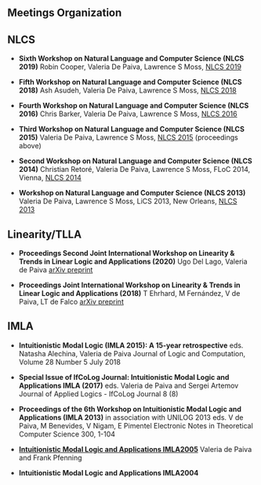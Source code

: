 ##  Meetings Organization

## NLCS

* **Sixth Workshop on Natural Language and Computer Science (NLCS 2019)**
  Robin Cooper, Valeria De Paiva, Lawrence S Moss, [NLCS 2019]()

* **Fifth Workshop on Natural Language and Computer Science (NLCS 2018)**
  Ash Asudeh, Valeria De Paiva, Lawrence S Moss, [NLCS 2018](https://iulg.sitehost.iu.edu/nlcs2018.html)

* **Fourth Workshop on Natural Language and Computer Science (NLCS 2016)**
  Chris Barker, Valeria De Paiva, Lawrence S Moss, [NLCS 2016](https://iulg.sitehost.iu.edu/nlcs16.html)

* **Third Workshop on Natural Language and Computer Science (NLCS 2015)**
   Valeria De Paiva, Lawrence S Moss, [NLCS 2015](https://easychair.org/smart-program/NLCS'15/index.html) (proceedings above)
  
* **Second Workshop on Natural Language and Computer Science (NLCS 2014)**
  Christian Retoré, Valeria De Paiva, Lawrence S Moss, FLoC 2014, Vienna, [NLCS 2014](https://easychair.org/smart-program/VSL2014/NLCS-program.html) 

* **Workshop on Natural Language and Computer Science (NLCS 2013)**
 Valeria De Paiva, Lawrence S Moss, LiCS 2013, New Orleans, [NLCS 2013](https://iulg.sitehost.iu.edu/nlcs2013.html)

## Linearity/TLLA

* **Proceedings Second Joint International Workshop on Linearity & Trends in Linear Logic and Applications (2020)**
Ugo Del Lago, Valeria de Paiva
[arXiv preprint](https://arxiv.org/abs/2112.14305)

* **Proceedings Joint International Workshop on Linearity & Trends in Linear Logic and Applications (2018)**
T Ehrhard, M Fernández, V de Paiva, LT de Falco
[arXiv preprint](https://arxiv.org/abs/1904.06159)

## IMLA

* **Intuitionistic Modal Logic (IMLA 2015): A 15-year retrospective**
eds. Natasha Alechina, Valeria de Paiva Journal of Logic and Computation, Volume 28 Number 5 July 2018

* **Special Issue of IfCoLog Journal: Intuitionistic Modal Logic and Applications IMLA (2017)**
eds. Valeria de Paiva and Sergei Artemov
Journal of Applied Logics - IfCoLog Journal 8 (8)

* **Proceedings of the 6th Workshop on Intuitionistic Modal Logic and Applications (IMLA 2013)**
 in association with UNILOG 2013
eds. V de Paiva, M Benevides, V Nigam, E Pimentel
Electronic Notes in Theoretical Computer Science 300, 1-104

* **[Intuitionistic Modal Logic and Applications IMLA2005](https://www.cs.cmu.edu/~fp/imla05/)**
 Valeria de Paiva and Frank Pfenning

* **Intuitionistic Modal Logic and Applications IMLA2004**

